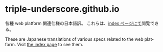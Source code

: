 # triple-underscore.github.io

<p lang="ja">
各種 web platform 関連仕様の日本語訳。
これらは、<a href="https://triple-underscore.github.io/index.html">index ページにて</a>閲覧できる。
</p>

<p lang="en">
These are Japanese translations of various specs related to the web platform.
Visit <a href="https://triple-underscore.github.io/index.html">the index page</a> to see them.
</p>
